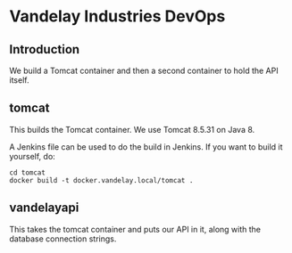 # Vandelay Industries DevOps

## Introduction

We build a Tomcat container and then a second container to hold the API itself.

## tomcat

This builds the Tomcat container.  We use Tomcat 8.5.31 on Java 8.

A Jenkins file can be used to do the build in Jenkins.  If you want to build it yourself, do:

```
cd tomcat
docker build -t docker.vandelay.local/tomcat .
```

## vandelayapi

This takes the tomcat container and puts our API in it, along with the database connection strings.


